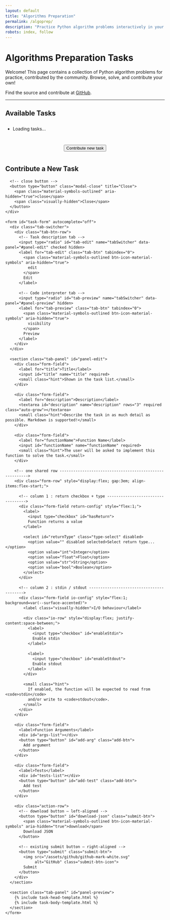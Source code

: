 ```yaml
---
layout: default
title: "Algorithms Preparation"
permalink: /algoprep/
description: "Practice Python algorithm problems interactively in your browser. Browse, solve, and contribute new tasks."
robots: index, follow
---
```


# Algorithms Preparation Tasks

Welcome! This page contains a collection of Python algorithm problems for practice, contributed by the community.
Browse, solve, and contribute your own!

Find the source and contribute at [GitHub](https://github.com/viktor-shcherb/viktor-shcherb.github.io).

<hr>

## Available Tasks

<ul id="task-list" style="margin-top:2em;"><li>Loading tasks...</li></ul>

<script>
  window.taskFiles = [
    {% assign algoprep_jsons = site.static_files | where: "extname", ".json" %}
    {% assign files = algoprep_jsons | where_exp: "file", "file.path contains '/algoprep/'" %}
    {% for file in files %}
      "{{ file.name | replace: '.json', '' }}"{% unless forloop.last %},{% endunless %}
    {% endfor %}
  ];
</script>

<div style="text-align:center; margin:3em 0;">
  <button id="contribute-btn" class="contribute-btn">
    Contribute new task
  </button>
</div>

<div id="contribute-modal" class="contribute-modal">
  <div class="modal-overlay"></div>
  <div class="modal-content">
    <div class="modal-header">
      <h2>Contribute a New Task</h2>
    
      <!-- close button -->
      <button type="button" class="modal-close" title="Close">
        <span class="material-symbols-outlined" aria-hidden="true">close</span>
        <span class="visually-hidden">Close</span>
      </button>
    </div>

    <form id="task-form" autocomplete="off">
      <div class="tab-switcher">
        <div class="tab-btn-row">
          <!-- Task description tab -->
          <input type="radio" id="tab-edit" name="tabSwitcher" data-panel="#panel-edit" checked hidden>
          <label for="tab-edit" class="tab-btn" tabindex="0">
            <span class="material-symbols-outlined btn-icon-material-symbols" aria-hidden="true">
              edit  
            </span>
            Edit
          </label>
    
          <!-- Code interpreter tab -->
          <input type="radio" id="tab-preview" name="tabSwitcher" data-panel="#panel-preview" hidden>
          <label for="tab-preview" class="tab-btn" tabindex="0">
            <span class="material-symbols-outlined btn-icon-material-symbols" aria-hidden="true">
              visibility  
            </span>
            Preview
          </label>
        </div>
      </div>
      
      <section class="tab-panel" id="panel-edit">
        <div class="form-field">
          <label for="title">Title</label>
          <input id="title" name="title" required>
          <small class="hint">Shown in the task list.</small>
        </div>

        <div class="form-field">
          <label for="description">Description</label>
          <textarea id="description" name="description" rows="3" required class="auto-grow"></textarea>
          <small class="hint">Describe the task in as much detail as possible. Markdown is supported!</small>
        </div>

        <div class="form-field">
          <label for="functionName">Function Name</label>
          <input id="functionName" name="functionName" required>
          <small class="hint">The user will be asked to implement this function to solve the task.</small>
        </div>

        <!-- one shared row -------------------------------------------------------->
        <div class="form-row" style="display:flex; gap:3em; align-items:flex-start;">
        
          <!-- column 1 : return checkbox + type ---------------------------------->
          <div class="form-field return-config" style="flex:1;">
            <label>
              <input type="checkbox" id="hasReturn">
              Function returns a value
            </label>
        
            <select id="returnType" class="type-select" disabled>
              <option value="" disabled selected>Select return type...</option>
              <option value="int">Integer</option>
              <option value="float">Float</option>
              <option value="str">String</option>
              <option value="bool">Boolean</option>
            </select>
          </div>
        
          <!-- column 2 : stdin / stdout ----------------------------------------->
          <div class="form-field io-config" style="flex:1; background=var(--surface-accented)">
            <label class="visually-hidden">I/O behaviour</label>
        
            <div class="io-row" style="display:flex; justify-content:space-between;">
              <label>
                <input type="checkbox" id="enableStdin">
                Enable stdin
              </label>
        
              <label>
                <input type="checkbox" id="enableStdout">
                Enable stdout
              </label>
            </div>
        
            <small class="hint">
              If enabled, the function will be expected to read from <code>stdin</code>
              and/or write to <code>stdout</code>.
            </small>
          </div>
        </div>

        <div class="form-field">
          <label>Function Arguments</label>
          <div id="args-list"></div>
          <button type="button" id="add-arg" class="add-btn">
            Add argument
          </button>
        </div>

        <div class="form-field">
          <label>Tests</label>
          <div id="tests-list"></div>
          <button type="button" id="add-test" class="add-btn">
            Add test
          </button>
        </div>

        <div class="action-row">
          <!-- download button – left-aligned -->
          <button type="button" id="download-json" class="submit-btn">
            <span class="material-symbols-outlined btn-icon-material-symbols" aria-hidden="true">download</span>
            Download JSON
          </button>
        
          <!-- existing submit button – right-aligned -->
          <button type="submit" class="submit-btn">
            <img src="/assets/github/github-mark-white.svg"
                 alt="GitHub" class="submit-btn-icon">
            Submit
          </button>
        </div>
      </section>
      
      <section class="tab-panel" id="panel-preview">
        {% include task-head-template.html %}
        {% include task-body-template.html %}
      </section>
    </form>
  </div>
</div>

<!-- Contains a summary produced at build time so this page can render
     without fetching every task JSON file. -->
<script src="/assets/js/prerendered-tasks.js"></script>
<script type="module" src="/assets/js/algoprep-list.js"></script>
<script type="module" src="/assets/js/algoprep-contribute.js"></script>
